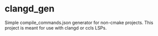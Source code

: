 # clangd_gen
Simple compile_commands.json generator for non-cmake projects. This project is meant for use with clangd or ccls LSPs.
